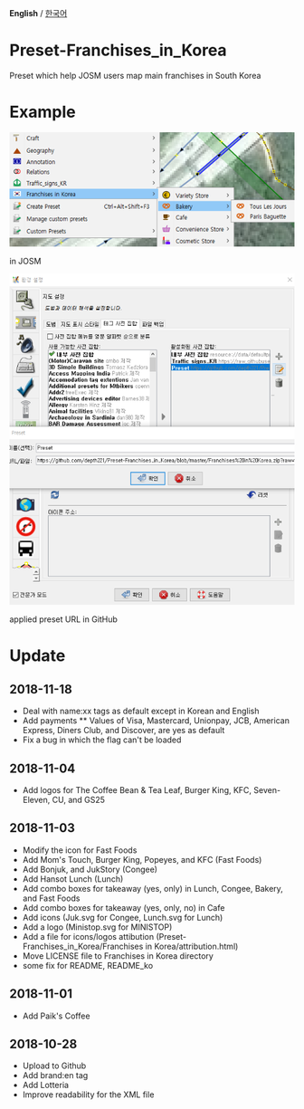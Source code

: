 ﻿**English** / [한국어](README_ko.md)

# Preset-Franchises_in_Korea
Preset which help JOSM users map main franchises in South Korea

# Example
![in JOSM](image/En.png)

in JOSM

![applied preset URL in GitHub](image/applyURL.png)

applied preset URL in GitHub

# Update
## 2018-11-18
* Deal with name:xx tags as default except in Korean and English
* Add payments
** Values of Visa, Mastercard, Unionpay, JCB, American Express, Diners Club, and Discover, are yes as default
* Fix a bug in which the flag can't be loaded

## 2018-11-04
* Add logos for The Coffee Bean & Tea Leaf, Burger King, KFC, Seven-Eleven, CU, and GS25

## 2018-11-03
* Modify the icon for Fast Foods
* Add Mom's Touch, Burger King, Popeyes, and KFC (Fast Foods)
* Add Bonjuk, and JukStory (Congee)
* Add Hansot Lunch (Lunch)
* Add combo boxes for takeaway (yes, only) in Lunch, Congee, Bakery, and Fast Foods
* Add combo boxes for takeaway (yes, only, no) in Cafe
* Add icons (Juk.svg for Congee, Lunch.svg for Lunch)
* Add a logo (Ministop.svg for MINISTOP)
* Add a file for icons/logos attibution (Preset-Franchises_in_Korea/Franchises in Korea/attribution.html)
* Move LICENSE file to Franchises in Korea directory
* some fix for README, README_ko

## 2018-11-01
* Add Paik's Coffee

## 2018-10-28
* Upload to Github
* Add brand:en tag
* Add Lotteria
* Improve readability for the XML file
